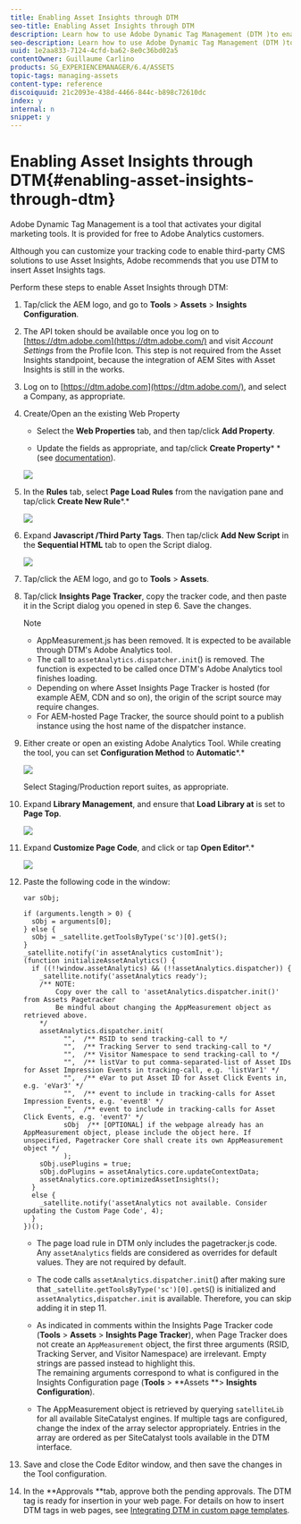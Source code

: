 ```yaml
---
title: Enabling Asset Insights through DTM
seo-title: Enabling Asset Insights through DTM
description: Learn how to use Adobe Dynamic Tag Management (DTM )to enable Asset Insights.
seo-description: Learn how to use Adobe Dynamic Tag Management (DTM )to enable Asset Insights.
uuid: 1e2aa833-7124-4cfd-ba62-8e0c36bd02a5
contentOwner: Guillaume Carlino
products: SG_EXPERIENCEMANAGER/6.4/ASSETS
topic-tags: managing-assets
content-type: reference
discoiquuid: 21c2093e-438d-4466-844c-b898c72610dc
index: y
internal: n
snippet: y
---
```


# Enabling Asset Insights through DTM{#enabling-asset-insights-through-dtm}

Adobe Dynamic Tag Management is a tool that activates your digital marketing tools. It is provided for free to Adobe Analytics customers.

Although you can customize your tracking code to enable third-party CMS solutions to use Asset Insights, Adobe recommends that you use DTM to insert Asset Insights tags.

Perform these steps to enable Asset Insights through DTM:

1. Tap/click the AEM logo, and go to **Tools** &gt; **Assets** &gt; **Insights Configuration**.
1. The API token should be available once you log on to [https://dtm.adobe.com](https://dtm.adobe.com/) and visit *Account Settings* from the Profile Icon. This step is not required from the Asset Insights standpoint, because the integration of AEM Sites with Asset Insights is still in the works.
1. Log on to [https://dtm.adobe.com](https://dtm.adobe.com/), and select a Company, as appropriate.
1. Create/Open an the existing Web Property

    * Select the **Web Properties** tab, and then tap/click **Add Property**.
    
    * Update the fields as appropriate, and tap/click **Create Property*** *(see [documentation](https://helpx.adobe.com/experience-manager/using/dtm.html)).

   ![](assets/chlimage_1-193.png)

1. In the **Rules** tab, select **Page Load Rules** from the navigation pane and tap/click **Create New Rule***.*

   ![](assets/chlimage_1-194.png)

1. Expand **Javascript /Third Party Tags**. Then tap/click **Add New Script** in the **Sequential HTML** tab to open the Script dialog.

   ![](assets/chlimage_1-195.png)

1. Tap/click the AEM logo, and go to **Tools** &gt; **Assets**.
1. Tap/click **Insights Page Tracker**, copy the tracker code, and then paste it in the Script dialog you opened in step 6. Save the changes.

   >[!NOTE]
   >
   >
   >    
   >    
   >    * AppMeasurement.js has been removed. It is expected to be available through DTM's Adobe Analytics tool.
   >    * The call to `assetAnalytics.dispatcher.init`() is removed. The function is expected to be called once DTM's Adobe Analytics tool finishes loading.
   >    * Depending on where Asset Insights Page Tracker is hosted (for example AEM, CDN and so on), the origin of the script source may require changes.
   >    * For AEM-hosted Page Tracker, the source should point to a publish instance using the host name of the dispatcher instance.
   >    
   >

1. Either create or open an existing Adobe Analytics Tool. While creating the tool, you can set **Configuration Method** to **Automatic***.*

   ![](assets/chlimage_1-196.png)

   Select Staging/Production report suites, as appropriate.

1. Expand **Library Management**, and ensure that **Load Library at** is set to **Page Top**.

   ![](assets/chlimage_1-197.png)

1. Expand **Customize Page Code**, and click or tap **Open Editor***.*

   ![](assets/chlimage_1-198.png)

1. Paste the following code in the window:

   ```
   var sObj;
    
   if (arguments.length > 0) {
     sObj = arguments[0];
   } else {
     sObj = _satellite.getToolsByType('sc')[0].getS();
   }
   _satellite.notify('in assetAnalytics customInit');
   (function initializeAssetAnalytics() {
     if ((!!window.assetAnalytics) && (!!assetAnalytics.dispatcher)) {
       _satellite.notify('assetAnalytics ready');
       /** NOTE:
           Copy over the call to 'assetAnalytics.dispatcher.init()' from Assets Pagetracker
           Be mindful about changing the AppMeasurement object as retrieved above.
       */
       assetAnalytics.dispatcher.init(
             "",  /** RSID to send tracking-call to */
             "",  /** Tracking Server to send tracking-call to */
             "",  /** Visitor Namespace to send tracking-call to */
             "",  /** listVar to put comma-separated-list of Asset IDs for Asset Impression Events in tracking-call, e.g. 'listVar1' */
             "",  /** eVar to put Asset ID for Asset Click Events in, e.g. 'eVar3' */
             "",  /** event to include in tracking-calls for Asset Impression Events, e.g. 'event8' */
             "",  /** event to include in tracking-calls for Asset Click Events, e.g. 'event7' */
             sObj  /** [OPTIONAL] if the webpage already has an AppMeasurement object, please include the object here. If unspecified, Pagetracker Core shall create its own AppMeasurement object */
             );
       sObj.usePlugins = true;
       sObj.doPlugins = assetAnalytics.core.updateContextData;
       assetAnalytics.core.optimizedAssetInsights();
     }
     else {
       _satellite.notify('assetAnalytics not available. Consider updating the Custom Page Code', 4);
     }
   })();
   ```

    * The page load rule in DTM only includes the pagetracker.js code. Any `assetAnalytics` fields are considered as overrides for default values. They are not required by default.
    * The code calls `assetAnalytics.dispatcher.init`() after making sure that `_satellite.getToolsByType('sc')[0].getS`() is initialized and `assetAnalytics,dispatcher.init` is available. Therefore, you can skip adding it in step 11.
    
    * As indicated in comments within the Insights Page Tracker code (**Tools** > **Assets** > **Insights Page Tracker**), when Page Tracker does not create an `AppMeasurement` object, the first three arguments (RSID, Tracking Server, and Visitor Namespace) are irrelevant. Empty strings are passed instead to highlight this.  
      The remaining arguments correspond to what is configured in the Insights Configuration page (**Tools** &gt; **Assets **&gt; **Insights Configuration**).
    
    * The AppMeasurement object is retrieved by querying `satelliteLib` for all available SiteCatalyst engines. If multiple tags are configured, change the index of the array selector appropriately. Entries in the array are ordered as per SiteCatalyst tools available in the DTM interface.

1. Save and close the Code Editor window, and then save the changes in the Tool configuration.
1. In the **Approvals **tab, approve both the pending approvals. The DTM tag is ready for insertion in your web page. For details on how to insert DTM tags in web pages, see [Integrating DTM in custom page templates](http://blogs.adobe.com/experiencedelivers/experience-management/integrating-dtm-custom-aem6-page-template/).

